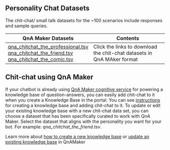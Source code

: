 ## Personality Chat Datasets
The chit-chat/ small talk datasets for the ~100 scenarios include responses and sample queries.
 

|QnA Maker Datasets      |Contents |
|---------|-----|
|[qna_chitchat_the_professional.tsv](https://qnamakerstore.blob.core.windows.net/qnamakerdata/editorial/qna_chitchat_the_professional.tsv)<br>[qna_chitchat_the_friend.tsv](https://qnamakerstore.blob.core.windows.net/qnamakerdata/editorial/qna_chitchat_the_friend.tsv)<br>[qna_chitchat_the_comic.tsv](https://qnamakerstore.blob.core.windows.net/qnamakerdata/editorial/qna_chitchat_the_comic.tsv)|Click the links to download the chit-chat datasets in QnA MAker format|

## Chit-chat using QnA Maker
If your chatbot is already using [QnA Maker cognitive service](https://qnamaker.ai) for powering a knowledge base of question-answers, you can easily add chit-chat to it when you create a Knowledge Base in the portal. You can see [instructions](https://aka.ms/qnamaker-chitchat-learnmore) for creating a knowledge base and adding chit-chat to it. 
To update or edit your existing knowledge base with a new chit-chat data set, you can choose a dataset that has been specifically curated to work with QnA Maker. Select the dataset that aligns with the personality you want for your bot. For example: *qna_chitchat_the_friend.tsv*.

Learn more about [how to create a new knowledge base](https://docs.microsoft.com/en-us/azure/cognitive-services/qnamaker/home) or [update an existing knowledge base](https://docs.microsoft.com/en-us/azure/cognitive-services/qnamaker/home) in QnAMaker





